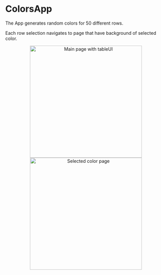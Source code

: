 # ColorsApp
<p>
  The App generates random colors for 50 different rows.
</p>
<p>
  Each row selection navigates to page that have background of selected color.
</p>


<p align="center">
  <img src="https://github.com/ecehavanci/ColorsApp/assets/67236439/9c8c218b-69a8-498f-bb59-b3dc87b0632d" width="350" title="Main page with tableUI">
  <img src="https://github.com/ecehavanci/ColorsApp/assets/67236439/e2db2e13-57ec-4813-8d28-853640cdbc8e" width="350" alt="Selected color page">
</p>
